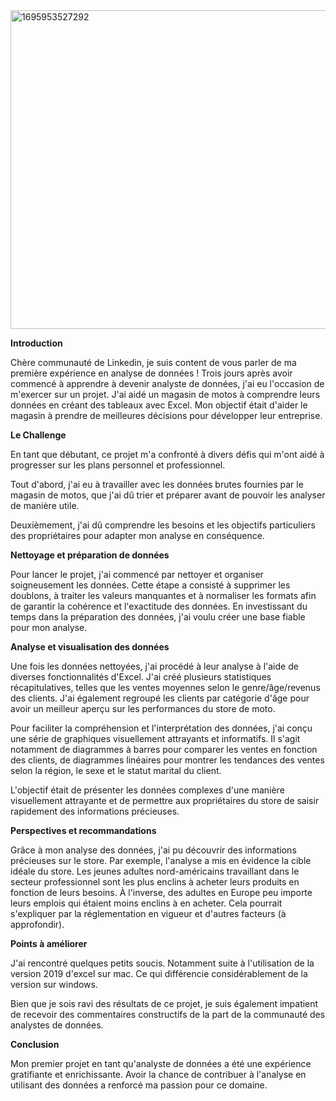 <img width="510" alt="1695953527292" src="https://github.com/Moiseapata/Excel-project-coffee-sales/assets/146359171/1a7d03e4-b1a7-4830-b161-7bf0d0e47fef">


**Introduction**


Chère communauté de Linkedin, je suis content de vous parler de ma première expérience en analyse de données ! Trois jours après avoir commencé à apprendre à devenir analyste de données, j'ai eu l'occasion de m'exercer sur un projet. J'ai aidé un magasin de motos à comprendre leurs données en créant des tableaux avec Excel. Mon objectif était d'aider le magasin à prendre de meilleures décisions pour développer leur entreprise.



**Le Challenge**


En tant que débutant, ce projet m'a confronté à divers défis qui m'ont aidé à progresser sur les plans personnel et professionnel. 

Tout d'abord, j'ai eu à travailler avec les données brutes fournies par le magasin de motos, que j'ai dû trier et préparer avant de pouvoir les analyser de manière utile. 

Deuxièmement, j'ai dû comprendre les besoins et les objectifs particuliers des propriétaires pour adapter mon analyse en conséquence.



**Nettoyage et préparation de données**


Pour lancer le projet, j'ai commencé par nettoyer et organiser soigneusement les données. Cette étape a consisté à supprimer les doublons, à traiter les valeurs manquantes et à normaliser les formats afin de garantir la cohérence et l'exactitude des données. En investissant du temps dans la préparation des données, j'ai voulu créer une base fiable pour mon analyse.



**Analyse et visualisation des données**


Une fois les données nettoyées, j'ai procédé à leur analyse à l'aide de diverses fonctionnalités d'Excel. J'ai créé plusieurs statistiques récapitulatives, telles que les ventes moyennes selon le genre/âge/revenus des clients. J'ai également regroupé les clients par catégorie d'âge pour avoir un meilleur aperçu sur les performances du store de moto.

Pour faciliter la compréhension et l'interprétation des données, j'ai conçu une série de graphiques visuellement attrayants et informatifs. Il s'agit notamment de diagrammes à barres pour comparer les ventes en fonction des clients, de diagrammes linéaires pour montrer les tendances des ventes selon la région, le sexe et le statut marital du client. 

L'objectif était de présenter les données complexes d'une manière visuellement attrayante et de permettre aux propriétaires du store de saisir rapidement des informations précieuses.



**Perspectives et recommandations**


Grâce à mon analyse des données, j'ai pu découvrir des informations précieuses sur le store. Par exemple, l'analyse a mis en évidence la cible idéale du store. Les jeunes adultes nord-américains travaillant dans le secteur professionnel sont les plus enclins à acheter leurs produits en fonction de leurs besoins. À l'inverse, des adultes en Europe peu importe leurs emplois qui étaient moins enclins à en acheter. Cela pourrait s'expliquer par la réglementation en vigueur et d'autres facteurs (à approfondir). 



**Points à améliorer**


J'ai rencontré quelques petits soucis. Notamment suite à l'utilisation de la version 2019 d'excel sur mac. Ce qui différencie considérablement de la version sur windows. 

Bien que je sois ravi des résultats de ce projet, je suis également impatient de recevoir des commentaires constructifs de la part de la communauté des analystes de données. 



**Conclusion**

Mon premier projet en tant qu'analyste de données a été une expérience gratifiante et enrichissante. Avoir la chance de contribuer à l'analyse en utilisant des données a renforcé ma passion pour ce domaine. 
